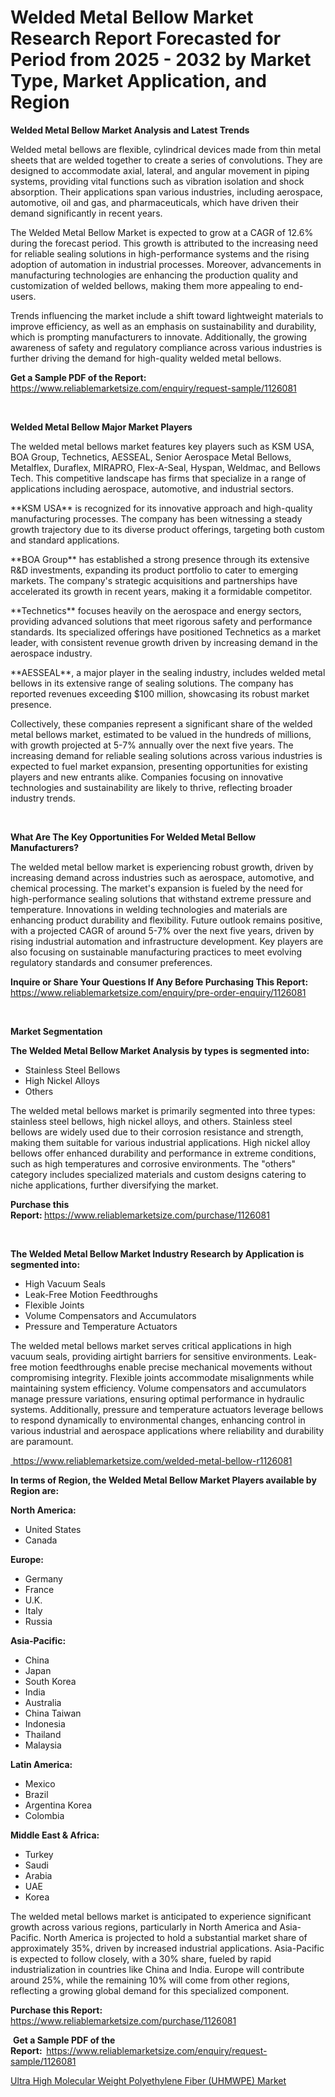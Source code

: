 <p><h1>Welded Metal Bellow Market Research Report Forecasted for Period from 2025 -  2032 by Market Type, Market Application, and Region</h1></p><p><strong>Welded Metal Bellow Market Analysis and Latest Trends</strong></p>
<p><p>Welded metal bellows are flexible, cylindrical devices made from thin metal sheets that are welded together to create a series of convolutions. They are designed to accommodate axial, lateral, and angular movement in piping systems, providing vital functions such as vibration isolation and shock absorption. Their applications span various industries, including aerospace, automotive, oil and gas, and pharmaceuticals, which have driven their demand significantly in recent years.</p><p>The Welded Metal Bellow Market is expected to grow at a CAGR of 12.6% during the forecast period. This growth is attributed to the increasing need for reliable sealing solutions in high-performance systems and the rising adoption of automation in industrial processes. Moreover, advancements in manufacturing technologies are enhancing the production quality and customization of welded bellows, making them more appealing to end-users. </p><p>Trends influencing the market include a shift toward lightweight materials to improve efficiency, as well as an emphasis on sustainability and durability, which is prompting manufacturers to innovate. Additionally, the growing awareness of safety and regulatory compliance across various industries is further driving the demand for high-quality welded metal bellows.</p></p>
<p><strong>Get a Sample PDF of the Report:&nbsp;</strong> <a href="https://www.reliablemarketsize.com/enquiry/request-sample/1126081?utm_campaign=2233&utm_medium=2&utm_source=Github&utm_content=ia&utm_term=01022025&utm_id=welded-metal-bellow">https://www.reliablemarketsize.com/enquiry/request-sample/1126081</a></p>
<p>&nbsp;</p>
<p><strong>Welded Metal Bellow Major Market Players</strong></p>
<p><p>The welded metal bellows market features key players such as KSM USA, BOA Group, Technetics, AESSEAL, Senior Aerospace Metal Bellows, Metalflex, Duraflex, MIRAPRO, Flex-A-Seal, Hyspan, Weldmac, and Bellows Tech. This competitive landscape has firms that specialize in a range of applications including aerospace, automotive, and industrial sectors.</p><p>**KSM USA** is recognized for its innovative approach and high-quality manufacturing processes. The company has been witnessing a steady growth trajectory due to its diverse product offerings, targeting both custom and standard applications. </p><p>**BOA Group** has established a strong presence through its extensive R&D investments, expanding its product portfolio to cater to emerging markets. The company's strategic acquisitions and partnerships have accelerated its growth in recent years, making it a formidable competitor. </p><p>**Technetics** focuses heavily on the aerospace and energy sectors, providing advanced solutions that meet rigorous safety and performance standards. Its specialized offerings have positioned Technetics as a market leader, with consistent revenue growth driven by increasing demand in the aerospace industry.</p><p>**AESSEAL**, a major player in the sealing industry, includes welded metal bellows in its extensive range of sealing solutions. The company has reported revenues exceeding $100 million, showcasing its robust market presence.</p><p>Collectively, these companies represent a significant share of the welded metal bellows market, estimated to be valued in the hundreds of millions, with growth projected at 5-7% annually over the next five years. The increasing demand for reliable sealing solutions across various industries is expected to fuel market expansion, presenting opportunities for existing players and new entrants alike. Companies focusing on innovative technologies and sustainability are likely to thrive, reflecting broader industry trends.</p></p>
<p>&nbsp;</p>
<p><strong>What Are The Key Opportunities For Welded Metal Bellow Manufacturers?</strong></p>
<p><p>The welded metal bellow market is experiencing robust growth, driven by increasing demand across industries such as aerospace, automotive, and chemical processing. The market's expansion is fueled by the need for high-performance sealing solutions that withstand extreme pressure and temperature. Innovations in welding technologies and materials are enhancing product durability and flexibility. Future outlook remains positive, with a projected CAGR of around 5-7% over the next five years, driven by rising industrial automation and infrastructure development. Key players are also focusing on sustainable manufacturing practices to meet evolving regulatory standards and consumer preferences.</p></p>
<p><strong>Inquire or Share Your Questions If Any Before Purchasing This Report:</strong> <a href="https://www.reliablemarketsize.com/enquiry/pre-order-enquiry/1126081?utm_campaign=2233&utm_medium=2&utm_source=Github&utm_content=ia&utm_term=01022025&utm_id=welded-metal-bellow">https://www.reliablemarketsize.com/enquiry/pre-order-enquiry/1126081</a></p>
<p>&nbsp;</p>
<p><strong>Market Segmentation</strong></p>
<p><strong>The Welded Metal Bellow Market Analysis by types is segmented into:</strong></p>
<p><ul><li>Stainless Steel Bellows</li><li>High Nickel Alloys</li><li>Others</li></ul></p>
<p><p>The welded metal bellows market is primarily segmented into three types: stainless steel bellows, high nickel alloys, and others. Stainless steel bellows are widely used due to their corrosion resistance and strength, making them suitable for various industrial applications. High nickel alloy bellows offer enhanced durability and performance in extreme conditions, such as high temperatures and corrosive environments. The "others" category includes specialized materials and custom designs catering to niche applications, further diversifying the market.</p></p>
<p><strong>Purchase this Report:&nbsp;</strong><a href="https://www.reliablemarketsize.com/purchase/1126081?utm_campaign=2233&utm_medium=2&utm_source=Github&utm_content=ia&utm_term=01022025&utm_id=welded-metal-bellow">https://www.reliablemarketsize.com/purchase/1126081</a></p>
<p>&nbsp;</p>
<p><strong>The Welded Metal Bellow Market Industry Research by Application is segmented into:</strong></p>
<p><ul><li>High Vacuum Seals</li><li>Leak-Free Motion Feedthroughs</li><li>Flexible Joints</li><li>Volume Compensators and Accumulators</li><li>Pressure and Temperature Actuators</li></ul></p>
<p><p>The welded metal bellows market serves critical applications in high vacuum seals, providing airtight barriers for sensitive environments. Leak-free motion feedthroughs enable precise mechanical movements without compromising integrity. Flexible joints accommodate misalignments while maintaining system efficiency. Volume compensators and accumulators manage pressure variations, ensuring optimal performance in hydraulic systems. Additionally, pressure and temperature actuators leverage bellows to respond dynamically to environmental changes, enhancing control in various industrial and aerospace applications where reliability and durability are paramount.</p></p>
<p><a href="https://www.reliablemarketsize.com/welded-metal-bellow-r1126081?utm_campaign=2233&utm_medium=2&utm_source=Github&utm_content=ia&utm_term=01022025&utm_id=welded-metal-bellow">&nbsp;https://www.reliablemarketsize.com/welded-metal-bellow-r1126081</a></p>
<p><strong>In terms of Region, the Welded Metal Bellow Market Players available by Region are:</strong></p>
<p>
    <p> <strong> North America: </strong>
        <ul>
            <li>United States</li>
            <li>Canada</li>
        </ul>
        </p> 
    <p> <strong> Europe: </strong>
        <ul>
            <li>Germany</li>
            <li>France</li>
            <li>U.K.</li>
            <li>Italy</li>
            <li>Russia</li>
        </ul>
        </p> 
    <p> <strong> Asia-Pacific: </strong>
        <ul>
            <li>China</li>
            <li>Japan</li>
            <li>South Korea</li>
            <li>India</li>
            <li>Australia</li>
            <li>China Taiwan</li>
            <li>Indonesia</li>
            <li>Thailand</li>
            <li>Malaysia</li>
        </ul>
        </p> 
    <p> <strong> Latin America: </strong>
        <ul>
            <li>Mexico</li>
            <li>Brazil</li>
            <li>Argentina Korea</li>
            <li>Colombia</li>
        </ul>
        </p> 
    <p> <strong> Middle East & Africa: </strong>
        <ul>
            <li>Turkey</li>
            <li>Saudi</li>
            <li>Arabia</li>
            <li>UAE</li>
            <li>Korea</li>
        </ul>
    </p>
    </p>
<p><p>The welded metal bellows market is anticipated to experience significant growth across various regions, particularly in North America and Asia-Pacific. North America is projected to hold a substantial market share of approximately 35%, driven by increased industrial applications. Asia-Pacific is expected to follow closely, with a 30% share, fueled by rapid industrialization in countries like China and India. Europe will contribute around 25%, while the remaining 10% will come from other regions, reflecting a growing global demand for this specialized component.</p></p>
<p><strong>Purchase this Report: </strong><a href="https://www.reliablemarketsize.com/purchase/1126081?utm_campaign=2233&utm_medium=2&utm_source=Github&utm_content=ia&utm_term=01022025&utm_id=welded-metal-bellow">https://www.reliablemarketsize.com/purchase/1126081</a></p>
<p>&nbsp;<strong>Get a Sample PDF of the Report:&nbsp;&nbsp;</strong><a href="https://www.reliablemarketsize.com/enquiry/request-sample/1126081?utm_campaign=2233&utm_medium=2&utm_source=Github&utm_content=ia&utm_term=01022025&utm_id=welded-metal-bellow">https://www.reliablemarketsize.com/enquiry/request-sample/1126081</a></p>
<p><strong></strong></p>
<p><p><a href="https://github.com/kathiestrine5ty/Market-Research-Report-List-1/blob/main/ultra-high-molecular-weight-polyethylene-fiber-uhmwpe-market.md?utm_campaign=2233&utm_medium=2&utm_source=Github&utm_content=ia&utm_term=01022025&utm_id=welded-metal-bellow">Ultra High Molecular Weight Polyethylene Fiber (UHMWPE) Market</a></p></p>